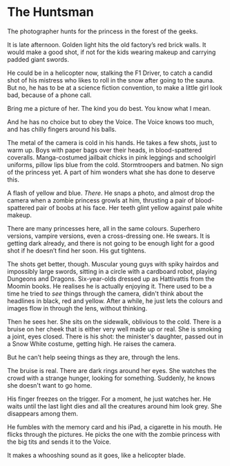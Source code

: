 # The Huntsman

The photographer hunts for the princess in the forest of the geeks. 

It is late afternoon. Golden light hits the old factory’s red brick walls. It would make a good shot, if not for the kids wearing makeup and carrying padded giant swords. 

He could be in a helicopter now, stalking the F1 Driver, to catch a candid shot of his mistress who likes to roll in the snow after going to the sauna. But no, he has to be at a science fiction convention, to make a little girl look bad, because of a phone call. 

Bring me a picture of her. The kind you do best. You know what I mean.

And he has no choice but to obey the Voice. The Voice knows too much, and has chilly fingers around his balls.  

The metal of the camera is cold in his hands. He takes a few shots, just to warm up. Boys with paper bags over their heads, in blood-spattered coveralls. Manga-costumed jailbait chicks in pink leggings and schoolgirl uniforms, pillow lips blue from the cold. Stormtroopers and batmen. No sign of the princess yet. A part of him wonders what she has done to deserve this. 

A flash of yellow and blue. *There*. He snaps a photo, and almost drop the camera when a zombie princess growls at him, thrusting a pair of blood-spattered pair of boobs at his face. Her teeth glint yellow against pale white makeup.

There are many princesses here, all in the same colours. Superhero versions, vampire versions, even a cross-dressing one. He swears. It is getting dark already, and there is not going to be enough light for a good shot if he doesn’t find her soon. His gut tightens.  

The shots get better, though. Muscular young guys with spiky hairdos and impossibly large swords, sitting in a circle with a cardboard robot, playing Dungeons and Dragons. Six-year-olds dressed up as Hattivattis from the Moomin books. He realises he is actually enjoying it. There used to be a time he tried to *see* things through the camera, didn't think about the headlines in black, red and yellow. After a while, he just lets the colours and images flow in through the lens, without thinking. 

Then he sees her. She sits on the sidewalk, oblivious to the cold. There is a bruise on her cheek that is either very well made up or real. She is smoking a joint, eyes closed. There is his shot: the minister's daughter, passed out in a Snow White costume, getting high. He raises the camera. 

But he can’t help seeing things as they are, through the lens.  

The bruise is real. There are dark rings around her eyes. She watches the crowd with a strange hunger, looking for something. Suddenly, he knows she doesn't want to go home. 

His finger freezes on the trigger. For a moment, he just watches her. He waits until the last light dies and all the creatures around him look grey. She disappears among them. 

He fumbles with the memory card and his iPad, a cigarette in his mouth. He flicks through the pictures. He picks the one with the zombie princess with the big tits and sends it to the Voice. 

It makes a whooshing sound as it goes, like a helicopter blade. 